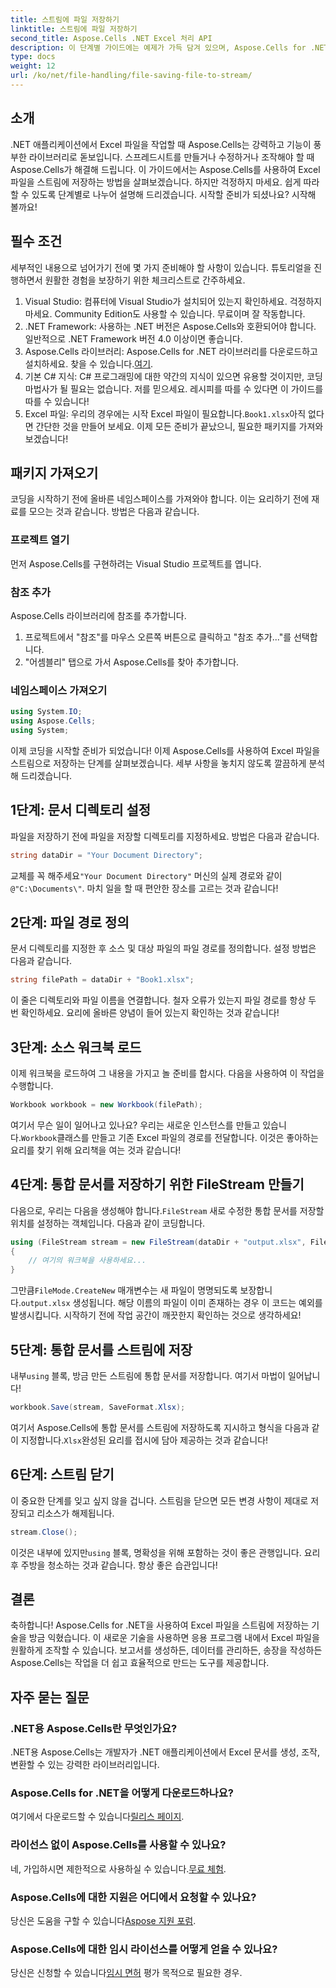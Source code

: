 ```yaml
---
title: 스트림에 파일 저장하기
linktitle: 스트림에 파일 저장하기
second_title: Aspose.Cells .NET Excel 처리 API
description: 이 단계별 가이드에는 예제가 가득 담겨 있으며, Aspose.Cells for .NET을 사용하여 Excel 파일을 스트림에 저장하는 방법을 알아보세요.
type: docs
weight: 12
url: /ko/net/file-handling/file-saving-file-to-stream/
---
```

## 소개
.NET 애플리케이션에서 Excel 파일을 작업할 때 Aspose.Cells는 강력하고 기능이 풍부한 라이브러리로 돋보입니다. 스프레드시트를 만들거나 수정하거나 조작해야 할 때 Aspose.Cells가 해결해 드립니다. 이 가이드에서는 Aspose.Cells를 사용하여 Excel 파일을 스트림에 저장하는 방법을 살펴보겠습니다. 하지만 걱정하지 마세요. 쉽게 따라할 수 있도록 단계별로 나누어 설명해 드리겠습니다. 시작할 준비가 되셨나요? 시작해 볼까요!
## 필수 조건
세부적인 내용으로 넘어가기 전에 몇 가지 준비해야 할 사항이 있습니다. 튜토리얼을 진행하면서 원활한 경험을 보장하기 위한 체크리스트로 간주하세요.
1. Visual Studio: 컴퓨터에 Visual Studio가 설치되어 있는지 확인하세요. 걱정하지 마세요. Community Edition도 사용할 수 있습니다. 무료이며 잘 작동합니다.
2. .NET Framework: 사용하는 .NET 버전은 Aspose.Cells와 호환되어야 합니다. 일반적으로 .NET Framework 버전 4.0 이상이면 좋습니다.
3. Aspose.Cells 라이브러리: Aspose.Cells for .NET 라이브러리를 다운로드하고 설치하세요. 찾을 수 있습니다.[여기](https://releases.aspose.com/cells/net/). 
4. 기본 C# 지식: C# 프로그래밍에 대한 약간의 지식이 있으면 유용할 것이지만, 코딩 마법사가 될 필요는 없습니다. 저를 믿으세요. 레시피를 따를 수 있다면 이 가이드를 따를 수 있습니다!
5.  Excel 파일: 우리의 경우에는 시작 Excel 파일이 필요합니다.`Book1.xlsx`아직 없다면 간단한 것을 만들어 보세요.
이제 모든 준비가 끝났으니, 필요한 패키지를 가져와 보겠습니다!
## 패키지 가져오기
코딩을 시작하기 전에 올바른 네임스페이스를 가져와야 합니다. 이는 요리하기 전에 재료를 모으는 것과 같습니다. 방법은 다음과 같습니다.
### 프로젝트 열기
먼저 Aspose.Cells를 구현하려는 Visual Studio 프로젝트를 엽니다.
### 참조 추가
Aspose.Cells 라이브러리에 참조를 추가합니다.
1. 프로젝트에서 "참조"를 마우스 오른쪽 버튼으로 클릭하고 "참조 추가..."를 선택합니다.
2. "어셈블리" 탭으로 가서 Aspose.Cells를 찾아 추가합니다.
### 네임스페이스 가져오기
```csharp
using System.IO;
using Aspose.Cells;
using System;
```
이제 코딩을 시작할 준비가 되었습니다! 
이제 Aspose.Cells를 사용하여 Excel 파일을 스트림으로 저장하는 단계를 살펴보겠습니다. 세부 사항을 놓치지 않도록 깔끔하게 분석해 드리겠습니다.
## 1단계: 문서 디렉토리 설정
파일을 저장하기 전에 파일을 저장할 디렉토리를 지정하세요. 방법은 다음과 같습니다.
```csharp
string dataDir = "Your Document Directory";
```
 교체를 꼭 해주세요`"Your Document Directory"` 머신의 실제 경로와 같이`@"C:\Documents\"`. 마치 일을 할 때 편안한 장소를 고르는 것과 같습니다!
## 2단계: 파일 경로 정의
문서 디렉토리를 지정한 후 소스 및 대상 파일의 파일 경로를 정의합니다. 설정 방법은 다음과 같습니다.
```csharp
string filePath = dataDir + "Book1.xlsx";
```
이 줄은 디렉토리와 파일 이름을 연결합니다. 철자 오류가 있는지 파일 경로를 항상 두 번 확인하세요. 요리에 올바른 양념이 들어 있는지 확인하는 것과 같습니다!
## 3단계: 소스 워크북 로드
이제 워크북을 로드하여 그 내용을 가지고 놀 준비를 합시다. 다음을 사용하여 이 작업을 수행합니다.
```csharp
Workbook workbook = new Workbook(filePath);
```
 여기서 무슨 일이 일어나고 있나요? 우리는 새로운 인스턴스를 만들고 있습니다.`Workbook`클래스를 만들고 기존 Excel 파일의 경로를 전달합니다. 이것은 좋아하는 요리를 찾기 위해 요리책을 여는 것과 같습니다!
## 4단계: 통합 문서를 저장하기 위한 FileStream 만들기
 다음으로, 우리는 다음을 생성해야 합니다.`FileStream` 새로 수정한 통합 문서를 저장할 위치를 설정하는 객체입니다. 다음과 같이 코딩합니다.
```csharp
using (FileStream stream = new FileStream(dataDir + "output.xlsx", FileMode.CreateNew))
{
    // 여기의 워크북을 사용하세요...
}
```
 그만큼`FileMode.CreateNew` 매개변수는 새 파일이 명명되도록 보장합니다.`output.xlsx` 생성됩니다. 해당 이름의 파일이 이미 존재하는 경우 이 코드는 예외를 발생시킵니다. 시작하기 전에 작업 공간이 깨끗한지 확인하는 것으로 생각하세요!
## 5단계: 통합 문서를 스트림에 저장
 내부`using` 블록, 방금 만든 스트림에 통합 문서를 저장합니다. 여기서 마법이 일어납니다!
```csharp
workbook.Save(stream, SaveFormat.Xlsx);
```
 여기서 Aspose.Cells에 통합 문서를 스트림에 저장하도록 지시하고 형식을 다음과 같이 지정합니다.`Xlsx`완성된 요리를 접시에 담아 제공하는 것과 같습니다!
## 6단계: 스트림 닫기
이 중요한 단계를 잊고 싶지 않을 겁니다. 스트림을 닫으면 모든 변경 사항이 제대로 저장되고 리소스가 해제됩니다.
```csharp
stream.Close();
```
 이것은 내부에 있지만`using` 블록, 명확성을 위해 포함하는 것이 좋은 관행입니다. 요리 후 주방을 청소하는 것과 같습니다. 항상 좋은 습관입니다!
## 결론
축하합니다! Aspose.Cells for .NET을 사용하여 Excel 파일을 스트림에 저장하는 기술을 방금 익혔습니다. 이 새로운 기술을 사용하면 응용 프로그램 내에서 Excel 파일을 원활하게 조작할 수 있습니다. 보고서를 생성하든, 데이터를 관리하든, 송장을 작성하든 Aspose.Cells는 작업을 더 쉽고 효율적으로 만드는 도구를 제공합니다.
## 자주 묻는 질문
### .NET용 Aspose.Cells란 무엇인가요?
.NET용 Aspose.Cells는 개발자가 .NET 애플리케이션에서 Excel 문서를 생성, 조작, 변환할 수 있는 강력한 라이브러리입니다.
### Aspose.Cells for .NET을 어떻게 다운로드하나요?
 여기에서 다운로드할 수 있습니다[릴리스 페이지](https://releases.aspose.com/cells/net/).
### 라이선스 없이 Aspose.Cells를 사용할 수 있나요?
 네, 가입하시면 제한적으로 사용하실 수 있습니다.[무료 체험](https://releases.aspose.com/). 
### Aspose.Cells에 대한 지원은 어디에서 요청할 수 있나요?
 당신은 도움을 구할 수 있습니다[Aspose 지원 포럼](https://forum.aspose.com/c/cells/9).
### Aspose.Cells에 대한 임시 라이선스를 어떻게 얻을 수 있나요?
 당신은 신청할 수 있습니다[임시 면허](https://purchase.aspose.com/temporary-license/) 평가 목적으로 필요한 경우.